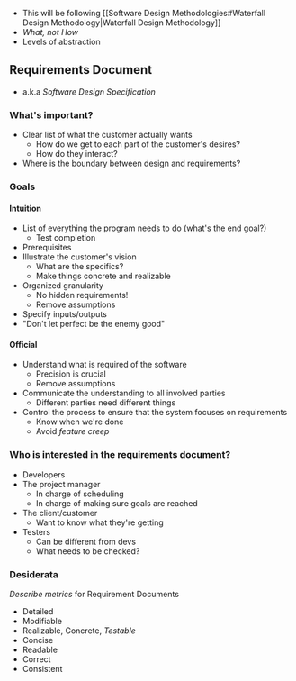 - This will be following [[Software Design Methodologies#Waterfall Design Methodology|Waterfall Design Methodology]] 
- *What, not How*
- Levels of abstraction

## Requirements Document
- a.k.a *Software Design Specification*

### What's important?
- Clear list of what the customer actually wants
	- How do we get to each part of the customer's desires?
	- How do they interact?
- Where is the boundary between design and requirements?

### Goals
#### Intuition
- List of everything the program needs to do (what's the end goal?)
	- Test completion
- Prerequisites
- Illustrate the customer's vision
	- What are the specifics?
	- Make things concrete and realizable
- Organized granularity
	- No hidden requirements!
	- Remove assumptions
- Specify inputs/outputs
- "Don't let perfect be the enemy good"

#### Official
- Understand what is required of the software
	- Precision is crucial
	- Remove assumptions
- Communicate the understanding to all involved parties
	- Different parties need different things
- Control the process to ensure that the system focuses on requirements
	- Know when we're done 
	- Avoid *feature creep*

### Who is interested in the requirements document?
- Developers 
- The project manager
	- In charge of scheduling 
	- In charge of making sure goals are reached
- The client/customer 
	- Want to know what they're getting 
- Testers
	- Can be different from devs
	- What needs to be checked?

### Desiderata
*Describe metrics* for Requirement Documents
- Detailed
- Modifiable
- Realizable, Concrete, *Testable*
- Concise
- Readable
- Correct
- Consistent
